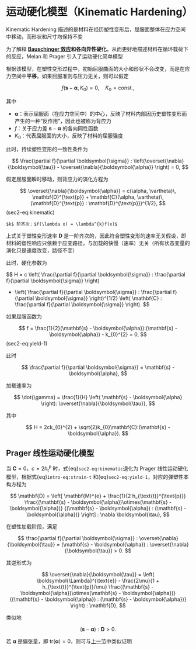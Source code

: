 # 运动硬化模型（Kinematic Hardening）

<span class="gray-text">
Kinematic Hardening 描述的是材料在经历塑性变形后，屈服面整体在应力空间中移动，而形状和尺寸均保持不变
</span>

为了解释 **[Bauschinger 效应](../chap1/sec2-uniaxial.md)**和**各向异性硬化**，从而更好地描述材料在循环载荷下的反应，Melan 和 Prager 引入了运动硬化简单模型

根据该模型，在塑性变形过程中，初始屈服曲面的大小和形状不会改变，而是在应力空间中**平移**。如果屈服准则与压力无关，则可以假定

$$
f(\mathbf{s} - \boldsymbol{\alpha},K_{0}) = 0,\quad K_{0}=\text{const}.,
$$

其中

- $\boldsymbol{\alpha}$：表示屈服面（在应力空间中）的中心，反映了材料内部因历史塑性变形而产生的一种“反作用”，因此也被称为背应力
- $f$：关于应力差 $\mathbf{s} - \boldsymbol{\alpha}$ 的各向同性函数
- $K_{0}$：代表屈服面的大小，反映了材料的屈服强度

此时，持续塑性变形的一致性条件为

$$
\frac{\partial f}{\partial \boldsymbol{\sigma}} : \left(\overset{\nabla}{\boldsymbol{\tau}} - \overset{\nabla}{\boldsymbol{\alpha}} \right) = 0,
$$

假定屈服面瞬时移动，则背应力的演化方程为

$$
\overset{\nabla}{\boldsymbol{\alpha}} = c(\alpha, \vartheta)\, \mathbf{D}^{\text{p}} + \mathbf{C}(\alpha, \vartheta)\, (\mathbf{D}^{\text{p}} : \mathbf{D}^{\text{p}})^{1/2},
$$ (sec2-eq:kinematic)

```{margin}
$k$ 阶齐次：$f(\lambda x) = \lambda^{k}f(x)$
```

上式关于塑性变形速率 $\mathbf{D}$ 是一阶齐次的，因此符合塑性变形的速率无关假设，即材料的塑性响应只依赖于应变路径，与加载的快慢（速率）无关（所有状态变量的演化只是速度改变，路径不变）

此时，硬化参数为

$$
H = c \left( \frac{\partial f}{\partial \boldsymbol{\sigma}} : \frac{\partial f}{\partial \boldsymbol{\sigma}} \right)
+ \left( \frac{\partial f}{\partial \boldsymbol{\sigma}} : \frac{\partial f}{\partial \boldsymbol{\sigma}} \right)^{1/2}
\left( \mathbf{C} : \frac{\partial f}{\partial \boldsymbol{\sigma}} \right).
$$

如果屈服函数为

$$
f = \frac{1}{2}(\mathbf{s} - \boldsymbol{\alpha}):(\mathbf{s} - \boldsymbol{\alpha}) - k_{0}^{2} = 0,
$$ (sec2-eq:yield-1)

此时

$$
\frac{\partial f}{\partial \boldsymbol{\sigma}} = \mathbf{s} - \boldsymbol{\alpha},
$$

加载速率为

$$
\dot{\gamma} = \frac{1}{H} \left( \mathbf{s} - \boldsymbol{\alpha} \right): \overset{\nabla}{\boldsymbol{\tau}},
$$

其中

$$
H = 2ck_{0}^{2} + \sqrt{2}k_{0}\mathbf{C}:(\mathbf{s} - \boldsymbol{\alpha}).
$$

## Prager 线性运动硬化模型

当 $\mathbf{C} = 0$，$c = 2h_{\text{t}}^{\text{p}}$ 时，式{eq}`sec2-eq:kinematic`退化为 Prager 线性运动硬化模型，根据式{eq}`intro-eq:strain-t` 和{eq}`sec2-eq:yield-1`，对应的弹塑性本构方程为

$$
\mathbf{D} = \left[ \mathbf{M}^{e} + \frac{1}{2 h_{\text{t}}^{\text{p}}} 
\frac{(\mathbf{s} - \boldsymbol{\alpha})\otimes(\mathbf{s} - \boldsymbol{\alpha})}
{(\mathbf{s} - \boldsymbol{\alpha}) : (\mathbf{s} - \boldsymbol{\alpha})} \right] : \nabla \boldsymbol{\tau},
$$

在塑性加载阶段，满足

$$
\frac{\partial f}{\partial \boldsymbol{\sigma}} : \overset{\nabla}{\boldsymbol{\tau}} = (\mathbf{s} - \boldsymbol{\alpha}) : \overset{\nabla}{\boldsymbol{\tau}} > 0.
$$

其逆形式为

$$
\overset{\nabla}{\boldsymbol{\tau}} = \left( \boldsymbol{\Lambda}^{\text{e}} - \frac{2\mu}{1 + h_{\text{t}}^{\text{p}}/\mu} \frac{(\mathbf{s} - \boldsymbol{\alpha})\otimes(\mathbf{s} - \boldsymbol{\alpha})}
{(\mathbf{s} - \boldsymbol{\alpha}) : (\mathbf{s} - \boldsymbol{\alpha})} \right) : \mathbf{D},
$$

类似地

$$
(\mathbf{s} - \boldsymbol{\alpha}) : \mathbf{D} > 0.
$$

若 $\boldsymbol{\alpha}$ 是偏张量，即 $\text{tr}(\boldsymbol{\alpha}) = 0$，则可与[上一节](./sec1-isotropichardening.md)中类似证明